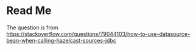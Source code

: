 # Read Me

The question is from  
https://stackoverflow.com/questions/79044103/how-to-use-datasource-bean-when-calling-hazelcast-sources-jdbc